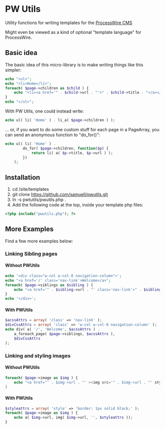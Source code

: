 PW Utils
========

Utility functions for writing templates for the [ProcessWire CMS](http://processwire.com/)

Might even be viewed as a kind of optional "template language" for ProcessWire.

Basic idea
----------
The basic idea of this micro-library is to make writing things like this simpler:
````php
echo "<ul>";
echo "<li>Home</li>";
foreach( $page->children as $child ) {
    echo "<li><a href='" . $child->url . "'>" . $child->title . "</a></li>";
}
echo "</ul>";
````
With PW Utils, one could instead write:
````php
echo ul( li( 'Home' ) . li_a( $page->children ) );
````

... or, if you want to do some custom stuff for each page in a PageArray, you can send an anonymous function to "do_for()":

````php
echo ul( li( 'Home' ) . 
        do_for( $page->children, function($p) { 
            return li( a( $p->title, $p->url ) ); 
        })
    );
````


Installation
------------
1. cd <processwire-root>/site/templates
2. git clone https://github.com/samuell/pwutils.git
3. ln -s pwtutils/pwutils.php .
4. Add the following code at the top, inside your template php files:

````php
<?php include("pwutils.php"); ?>
````

More Examples
-------------
Find a few more examples below:

### Linking Sibling pages
#### Without PWUtils
````php
echo '<div class="w-col w-col-8 navigation-column">';
echo "<a href='/' class='nav-link'>Welcome</a>";
foreach( $page->siblings as $sibling ) {
    echo "<a href='" . $sibling->url . "' class='nav-link'>" . $sibling->title . "</a>";
}
echo '</div>';
````
#### With PWUtils
````php
$acssAttrs = array( 'class' => 'nav-link' );
$divCssAttrs = array( 'class' => 'w-col w-col-8 navigation-column' );
echo div( a( '/', 'Welcome', $acssAttrs ) .
    a_foreach_page( $page->siblings, $acssAttrs ),  
    $divCssAttrs
);
````
### Linking and styling images

#### Without PWUtils
````php
foreach( $page->image as $img ) { 
    echo "<a href="' . $img->url . "' ><img src='" . $img->url . "' style='border: 1px solid black;' /></a>";
}
````

#### With PWUtils
````php
$styleattrs = array( 'style' => 'border: 1px solid black;' );
foreach( $page->image as $img ) { 
    echo a( $img->url, img( $img->url, '', $styleattrs ));
}
````


